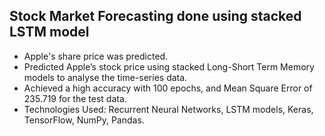 ## Stock Market Forecasting done using stacked LSTM model
- Apple's share price was predicted.
- Predicted Apple’s stock price using stacked Long-Short Term Memory models to analyse the time-series data.
- Achieved a high accuracy with 100 epochs, and Mean Square Error of 235.719 for the test data.
- Technologies Used: Recurrent Neural Networks, LSTM models, Keras, TensorFlow, NumPy, Pandas.
